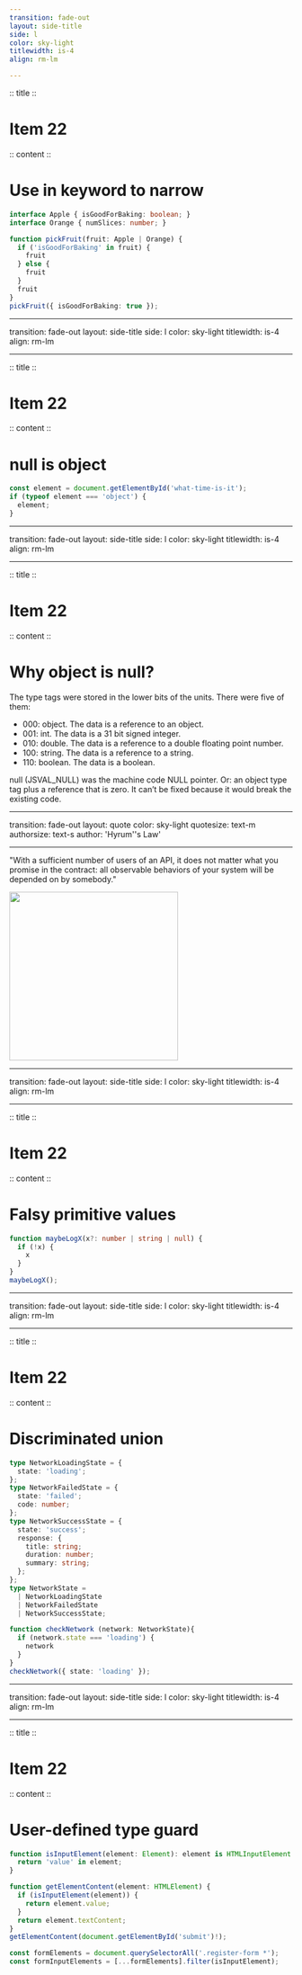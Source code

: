 ```yaml
---
transition: fade-out
layout: side-title
side: l
color: sky-light
titlewidth: is-4
align: rm-lm

---
```

:: title ::

# Item 22

<HachiwareItem2e text="Item 22 (2e)"/>

:: content ::

# Use in keyword to narrow

```ts {monaco}
interface Apple { isGoodForBaking: boolean; }
interface Orange { numSlices: number; }

function pickFruit(fruit: Apple | Orange) {
  if ('isGoodForBaking' in fruit) {
    fruit
  } else {
    fruit
  }
  fruit
}
pickFruit({ isGoodForBaking: true });
```

---
transition: fade-out
layout: side-title
side: l
color: sky-light
titlewidth: is-4
align: rm-lm

---
:: title ::

# Item 22

<HachiwareItem2e text="Item 22 (2e)"/>

:: content ::

# null is object

```ts {monaco}
const element = document.getElementById('what-time-is-it');
if (typeof element === 'object') {
  element;
}

```

---
transition: fade-out
layout: side-title
side: l
color: sky-light
titlewidth: is-4
align: rm-lm

---
:: title ::

# Item 22

<HachiwareItem2e text="Item 22 (2e)"/>

:: content ::

# Why object is null?

<v-click>
The type tags were stored in the lower bits of the units. There were five of them:

- 000: object. The data is a reference to an object.
- 001: int. The data is a 31 bit signed integer.
- 010: double. The data is a reference to a double floating point number.
- 100: string. The data is a reference to a string.
- 110: boolean. The data is a boolean.
</v-click>

<v-click>
null (JSVAL_NULL) was the machine code NULL pointer. Or: an object type tag plus a reference that is zero.
It can’t be fixed because it would break the existing code.
</v-click>

---
transition: fade-out
layout: quote
color: sky-light
quotesize: text-m
authorsize: text-s
author: 'Hyrum''s Law'

---

"With a sufficient number of users of an API,
it does not matter what you promise in the contract:
all observable behaviors of your system
will be depended on by somebody."

<div class="flex justify-center mt-4">
  <img src="/images/ChikawaDraw.png" width="300px" />
</div>


---
transition: fade-out
layout: side-title
side: l
color: sky-light
titlewidth: is-4
align: rm-lm

---
:: title ::

# Item 22

<HachiwareItem2e text="Item 22 (2e)"/>

:: content ::

# Falsy primitive values

```ts {monaco}
function maybeLogX(x?: number | string | null) {
  if (!x) {
    x
  }
}
maybeLogX();

```

---
transition: fade-out
layout: side-title
side: l
color: sky-light
titlewidth: is-4
align: rm-lm

---
:: title ::

# Item 22

<HachiwareItem2e text="Item 22 (2e)"/>

:: content ::

# Discriminated union

```ts {monaco}
type NetworkLoadingState = {
  state: 'loading';
};
type NetworkFailedState = {
  state: 'failed';
  code: number;
};
type NetworkSuccessState = {
  state: 'success';
  response: {
    title: string;
    duration: number;
    summary: string;
  };
};
type NetworkState =
  | NetworkLoadingState
  | NetworkFailedState
  | NetworkSuccessState;

function checkNetwork (network: NetworkState){
  if (network.state === 'loading') {
    network
  }
}
checkNetwork({ state: 'loading' });
```

---
transition: fade-out
layout: side-title
side: l
color: sky-light
titlewidth: is-4
align: rm-lm

---
:: title ::

# Item 22

<HachiwareItem2e text="Item 22 (2e)"/>

:: content ::

# User-defined type guard

```ts {monaco}
function isInputElement(element: Element): element is HTMLInputElement {
  return 'value' in element;
}

function getElementContent(element: HTMLElement) {
  if (isInputElement(element)) {
    return element.value;
  }
  return element.textContent;
}
getElementContent(document.getElementById('submit')!);

const formElements = document.querySelectorAll('.register-form *');
const formInputElements = [...formElements].filter(isInputElement);
```
